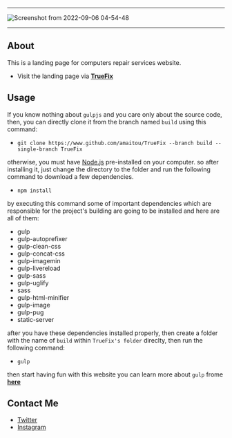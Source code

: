 ------------------
![Screenshot from 2022-09-06 04-54-48](https://user-images.githubusercontent.com/49293816/188544518-8aa0eef7-8661-4957-83e8-a9e6e9959f9c.png)

------------------
## About

This is a landing page for computers repair services website.
* Visit the landing page via **[TrueFix](https://amaitou.github.io/TrueFix/)**

## Usage

If you know nothing about ```gulpjs``` and you care only about the source code, then, you can directly clone it from the branch named ```build``` using this command:

* ```git clone https://www.github.com/amaitou/TrueFix --branch build --single-branch TrueFix```
    
otherwise, you must have [Node.js](https://nodejs.org/) pre-installed on your computer. so after installing it, just change the directory to the folder and run the following command to download a few dependencies.
    
* ```npm install```

by executing this command some of important dependencies which are responsible for the project's building are going to be installed and here are all of them:

* gulp
* gulp-autoprefixer
* gulp-clean-css
* gulp-concat-css
* gulp-imagemin
* gulp-livereload
* gulp-sass
* gulp-uglify
* sass
* gulp-html-minifier
* gulp-image
* gulp-pug
* static-server

after you have these dependencies installed properly, then create a folder with the name of ```build``` within ```TrueFix's folder``` direclty, then run the following command:
* ```gulp```

then start having fun with this website
you can learn more about ```gulp``` frome **[here]('https://gulpjs.com/')**

## Contact Me

* [Twitter][_1]
* [Instagram][_2]

[_1]: https://twitter.com/amait0u
[_2]: https://www.instagram.com/amait0u
